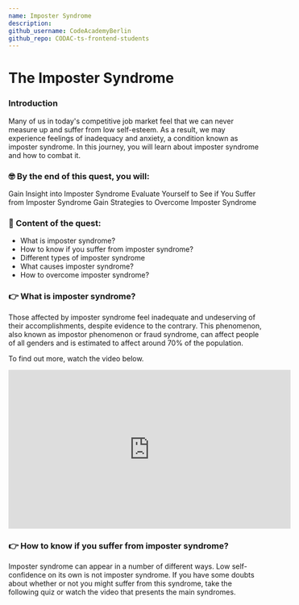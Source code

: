 ```yaml
---
name: Imposter Syndrome
description:
github_username: CodeAcademyBerlin
github_repo: CODAC-ts-frontend-students
---
```


# The Imposter Syndrome

### Introduction

Many of us in today's competitive job market feel that we can never measure up and suffer from low self-esteem. As a result, we may experience feelings of inadequacy and anxiety, a condition known as imposter syndrome. In this journey, you will learn about imposter syndrome and how to combat it.

### 🤓 By the end of this quest, you will:

Gain Insight into Imposter Syndrome
Evaluate Yourself to See if You Suffer from Imposter Syndrome
Gain Strategies to Overcome Imposter Syndrome

### 👀 Content of the quest:

- What is imposter syndrome?
- How to know if you suffer from imposter syndrome?
- Different types of imposter syndrome
- What causes imposter syndrome?
- How to overcome imposter syndrome?

### 👉 What is imposter syndrome?

Those affected by imposter syndrome feel inadequate and undeserving of their accomplishments, despite evidence to the contrary. This phenomenon, also known as impostor phenomenon or fraud syndrome, can affect people of all genders and is estimated to affect around 70% of the population.

To find out more, watch the video below.

<iframe width="560" height="315" src="https://www.youtube.com/embed/ZQUxL4Jm1Lo" title="YouTube video player" frameborder="0" allow="accelerometer; autoplay; clipboard-write; encrypted-media; gyroscope; picture-in-picture; web-share" allowfullscreen></iframe>

### 👉 How to know if you suffer from imposter syndrome?

Imposter syndrome can appear in a number of different ways. Low self-confidence on its own is not imposter syndrome. If you have some doubts about whether or not you might suffer from this syndrome, take the following quiz or watch the video that presents the main syndromes.
